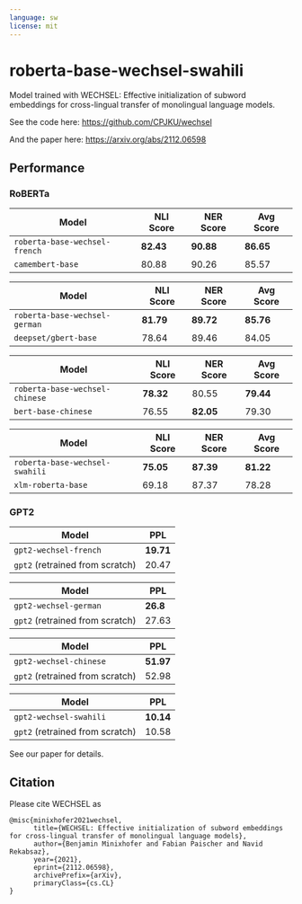 ```yaml
---
language: sw
license: mit
---
```


# roberta-base-wechsel-swahili

Model trained with WECHSEL: Effective initialization of subword embeddings for cross-lingual transfer of monolingual language models.

See the code here: https://github.com/CPJKU/wechsel

And the paper here: https://arxiv.org/abs/2112.06598

## Performance

### RoBERTa

| Model | NLI Score | NER Score | Avg Score |
|---|---|---|---|
| `roberta-base-wechsel-french` | **82.43** | **90.88** | **86.65** |
| `camembert-base`   | 80.88 | 90.26 | 85.57 |


| Model | NLI Score | NER Score | Avg Score |
|---|---|---|---|
| `roberta-base-wechsel-german` | **81.79** | **89.72** | **85.76** |
| `deepset/gbert-base`   | 78.64 | 89.46 | 84.05 |

| Model | NLI Score | NER Score | Avg Score |
|---|---|---|---|
| `roberta-base-wechsel-chinese` | **78.32** | 80.55 | **79.44** |
| `bert-base-chinese`   | 76.55 | **82.05** | 79.30 |

| Model | NLI Score | NER Score | Avg Score |
|---|---|---|---|
| `roberta-base-wechsel-swahili` | **75.05** | **87.39** | **81.22** |
| `xlm-roberta-base`   | 69.18 | 87.37 | 78.28 |

### GPT2

| Model | PPL |
|---|---|
| `gpt2-wechsel-french` | **19.71** |
| `gpt2` (retrained from scratch)  | 20.47 |

| Model | PPL |
|---|---|
| `gpt2-wechsel-german` | **26.8** |
| `gpt2` (retrained from scratch)  | 27.63 |

| Model | PPL |
|---|---|
| `gpt2-wechsel-chinese` | **51.97** |
| `gpt2` (retrained from scratch)  | 52.98 |

| Model | PPL |
|---|---|
| `gpt2-wechsel-swahili` | **10.14** |
| `gpt2` (retrained from scratch)  | 10.58 |

See our paper for details.

## Citation

Please cite WECHSEL as

```
@misc{minixhofer2021wechsel,
      title={WECHSEL: Effective initialization of subword embeddings for cross-lingual transfer of monolingual language models}, 
      author={Benjamin Minixhofer and Fabian Paischer and Navid Rekabsaz},
      year={2021},
      eprint={2112.06598},
      archivePrefix={arXiv},
      primaryClass={cs.CL}
}
```
